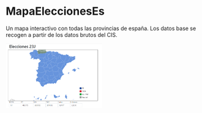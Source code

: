 # MapaEleccionesEs
Un mapa interactivo con todas las provincias de españa. Los datos base se recogen a partir de los datos brutos del CIS.
<p float="left">
  <img src="resources/mapa.png?raw=true" width="50%">
</p>
